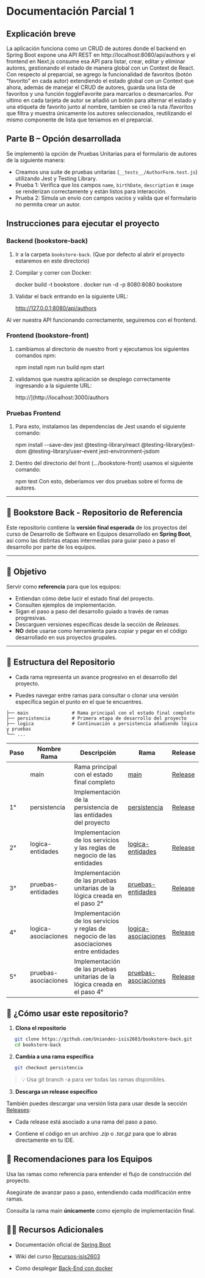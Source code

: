 # Documentación Parcial 1 

## Explicación breve 
La aplicación funciona como un CRUD de autores donde el backend en Spring Boot expone una API REST en http://localhost:8080/api/authors y el frontend en Next.js consume esa API para listar, crear, editar y eliminar autores, gestionando el estado de manera global con un Context de React. Con respecto al preparcial, se agrego la funcionalidad de favoritos (botón "favorito" en cada autor) extendiendo el estado global con un Context que ahora, además de manejar el CRUD de autores, guarda una lista de favoritos y una función toggleFavorite para marcarlos o desmarcarlos. Por ultimo en cada tarjeta de autor se añadió un botón para alternar el estado y una etiqueta de favorito junto al nombre, tambien se creó la ruta /favoritos que filtra y muestra únicamente los autores seleccionados, reutilizando el mismo componente de lista que teniamos en el preparcial.

## Parte B – Opción desarrollada
Se implementó la opción de Pruebas Unitarias para el formulario de autores de la siguiente manera:  
- Creamos una suite de pruebas unitarias (`__tests__/AuthorForm.test.js`) utilizando Jest y Testing Library.  
- Prueba 1: Verifica que los campos `name`, `birthDate`, `description` e `image` se renderizan correctamente y están listos para interacción.  
- Prueba 2: Simula un envío con campos vacíos y valida que el formulario no permita crear un autor.  


## Instrucciones para ejecutar el proyecto

### Backend (bookstore-back)
1. Ir a la carpeta `bookstore-back`.  (Que por defecto al abrir el proyecto estaremos en este directorio)
2. Compilar y correr con Docker:
   
   docker build -t bookstore .
   docker run -d -p 8080:8080 bookstore

3. Validar el back entrando en la siguiente URL:

   http://127.0.0.1:8080/api/authors

Al ver nuestra API funcionando correctamente, seguiremos con el frontend.
### Frontend (bookstore-front)
1. cambiamos al directorio de nuestro front y ejecutamos los siguientes comandos npm:

   npm install
   npm run build
   npm start

2. validamos que nuestra aplicación se desplego correctamente ingresando a la siguiente URL:

   http://](http://localhost:3000/authors

### Pruebas Frontend

1. Para esto, instalamos las dependencias de Jest usando el siguiente comando:
   
   npm install --save-dev jest @testing-library/react @testing-library/jest-dom @testing-library/user-event jest-environment-jsdom
   
3. Dentro del directorio del front (.../bookstore-front) usamos el siguiente comando:
   
   npm test
Con esto, deberiamos ver dos pruebas sobre el forms de autores.

---

## 📘 Bookstore Back - Repositorio de Referencia

Este repositorio contiene la **versión final esperada** de los proyectos del curso de Desarrollo de Software en Equipos desarrollado en **Spring Boot**, así como las distintas etapas intermedias para guiar paso a paso el desarrollo por parte de los equipos.

---

## 🎯 Objetivo

Servir como **referencia** para que los equipos:

- Entiendan cómo debe lucir el estado final del proyecto.
- Consulten ejemplos de implementación.
- Sigan el paso a paso del desarrollo guiado a través de ramas progresivas.
- Descarguen versiones específicas desde la sección de _Releases_.
- **NO** debe usarse como herramienta para copiar y pegar en el código desarrollado en sus proyectos grupales.

---

## 📁 Estructura del Repositorio

- Cada rama representa un avance progresivo en el desarrollo del proyecto.

- Puedes navegar entre ramas para consultar o clonar una versión específica según el punto en el que te encuentres.

```plaintext
├── main                # Rama principal con el estado final completo
├── persistencia        # Primera etapa de desarrollo del proyecto
├── logica              # Continuación a persistencia añadiendo lógica y pruebas
└── ...
```

| Paso | Nombre Rama          | Descripción                                                                             | Rama                                                                                                  | Release                                                                             |
| ---- | -------------------- | --------------------------------------------------------------------------------------- | ----------------------------------------------------------------------------------------------------- | ----------------------------------------------------------------------------------- |
|      | main                 | Rama principal con el estado final completo                                             | [main](https://github.com/Uniandes-isis2603/bookstore-back)                                           | [Release](https://github.com/Uniandes-isis2603/bookstore-back)                      |
| 1°   | persistencia         | Implementación de la persistencia de las entidades del proyecto                         | [persistencia](https://github.com/Uniandes-isis2603/bookstore-back/tree/persistencia)                 | [Release](https://github.com/Uniandes-isis2603/bookstore-back/releases/tag/v.1.0.0) |
| 2°   | logica-entidades     | Implementacion de los servicios y las reglas de negocio de las entidades                | [logica-entidades](https://github.com/Uniandes-isis2603/bookstore-back/tree/Logica-entidades)         | [Release](https://github.com/Uniandes-isis2603/bookstore-back/releases/tag/v.2.0.0) |
| 3°   | pruebas-entidades    | Implementación de las pruebas unitarias de la lógica creada en el paso 2°               | [pruebas-entidades](https://github.com/Uniandes-isis2603/bookstore-back/tree/pruebas-entidades)       | [Release](https://github.com/Uniandes-isis2603/bookstore-back/releases/tag/v.2.0.5) |
| 4°   | logica-asociaciones  | Implementación de los servicios y reglas de negocio de las asociaciones entre entidades | [logica-asociaciones](https://github.com/Uniandes-isis2603/bookstore-back/tree/logica-asociaciones)   | [Release](https://github.com/Uniandes-isis2603/bookstore-back/releases/tag/v.3.0.0) |
| 5°   | pruebas-asociaciones | Implementación de las pruebas unitarias de la lógica creada en el paso 4°               | [pruebas-asociaciones](https://github.com/Uniandes-isis2603/bookstore-back/tree/pruebas-asociaciones) | [Release](https://github.com/Uniandes-isis2603/bookstore-back/releases/tag/v.3.0.5) |

## 🚀 ¿Cómo usar este repositorio?

1. **Clona el repositorio**

```bash
   git clone https://github.com/Uniandes-isis2603/bookstore-back.git
   cd bookstore-back
```

2. **Cambia a una rama específica**

```bash
   git checkout persistencia
```

> 💡 Usa git branch -a para ver todas las ramas disponibles.

3. **Descarga un release específico**

También puedes descargar una versión lista para usar desde la sección [Releases](https://github.com/Uniandes-isis2603/bookstore-back/releases):

- Cada release está asociado a una rama del paso a paso.

- Contiene el código en un archivo _.zip_ o _.tar.gz_ para que lo abras directamente en tu IDE.

## 📌 Recomendaciones para los Equipos

Usa las ramas como referencia para entender el flujo de construcción del proyecto.

Asegúrate de avanzar paso a paso, entendiendo cada modificación entre ramas.

Consulta la rama main **únicamente** como ejemplo de implementación final.

## 🧑‍🏫 Recursos Adicionales

- Documentación oficial de [Spring Boot](https://spring.io/projects/spring-boot)

- Wiki del curso [Recursos-isis2603](https://github.com/Uniandes-isis2603/recursos-isis2603/wiki)

- Como desplegar [Back-End con docker](https://misovirtual.virtual.uniandes.edu.co/codelabs/MISW4104_202212_DeployBackDocker/index.html#0)
